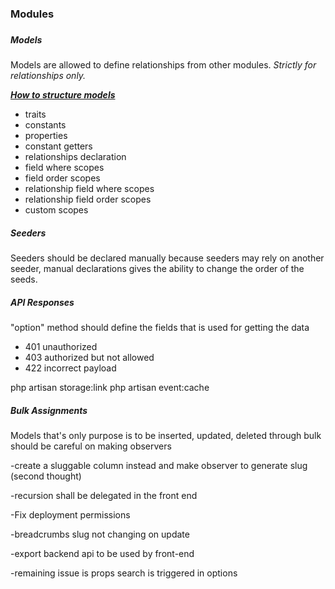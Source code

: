 <h3>Modules <h3>

<h5>Models</h5>
<p>Models are allowed to define relationships from other modules. <i>Strictly for relationships only.</i></p>
<p><u><b><i>How to structure models</i></b></u></p>
<ul>
<li>traits</li>
<li>constants</li>
<li>properties</li>
<li>constant getters</li>
<li>relationships declaration</li>
<li>field where scopes</li>
<li>field order scopes</li>
<li>relationship field where scopes</li>
<li>relationship field order scopes</li>
<li>custom scopes</li>
</ul>

<h5>Seeders</h5>
<p>Seeders should be declared manually because seeders may rely on another seeder, manual declarations gives the ability to change the order of the
seeds.</p>


<h5>API Responses</h5>
<p>"option" method should define the fields that is used for getting the data</p>

<ul>
<li>401 unauthorized</li>
<li>403 authorized but not allowed</li>
<li>422 incorrect payload</li>
</ul>


php artisan storage:link php artisan event:cache

<h5>Bulk Assignments</h5>
<p>Models that's only purpose is to be inserted, updated, deleted through bulk should be careful on making observers</p>





-create a sluggable column instead and make observer to generate slug (second thought)

-recursion shall be delegated in the front end

-Fix deployment permissions

-breadcrumbs slug not changing on update

-export backend api to be used by front-end

-remaining issue is props search is triggered in options



